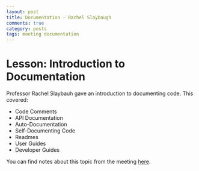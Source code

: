 ```yaml
---
layout: post
title: Documentation - Rachel Slaybaugh
comments: true
category: posts
tags: meeting documentation
---
```



# Lesson: Introduction to Documentation

Professor Rachel Slaybauh gave an introduction to documenting code. This covered:

- Code Comments
- API Documentation
- Auto-Documentation
- Self-Documenting Code
- Readmes
- User Guides
- Developer Guides

You can find notes about this topic from the meeting [here][here].

[here]: https://github.com/thehackerwithin/berkeley/blob/master/documentation/documentation.md "here"


